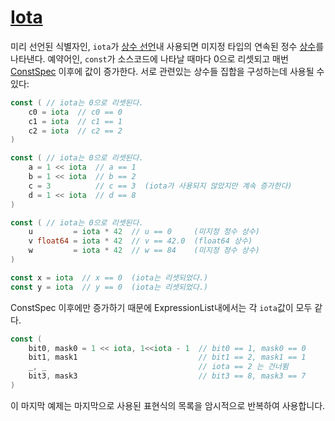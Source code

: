 # [Iota](#iota)

미리 선언된 식별자인, `iota`가 [상수 선언](/Declarations%20and%20scope/constant_declarations.html)내 사용되면 미지정 타입의 연속된 정수 [상수](/Constants/)를 나타낸다. 예약어인, `const`가 소스코드에 나타날 때마다 0으로 리셋되고 매번 [ConstSpec](/Declarations%20and%20scope/constant_declarations.html#ConstSpec) 이후에 값이 증가한다. 서로 관련있는 상수들 집합을 구성하는데 사용될 수 있다:

```go
const ( // iota는 0으로 리셋된다.
    c0 = iota  // c0 == 0
    c1 = iota  // c1 == 1
    c2 = iota  // c2 == 2
)

const ( // iota는 0으로 리셋된다.
    a = 1 << iota  // a == 1
    b = 1 << iota  // b == 2
    c = 3          // c == 3  (iota가 사용되지 않았지만 계속 증가한다)
    d = 1 << iota  // d == 8
)

const ( // iota는 0으로 리셋된다.
    u         = iota * 42  // u == 0     (미지정 정수 상수)
    v float64 = iota * 42  // v == 42.0  (float64 상수)
    w         = iota * 42  // w == 84    (미지정 정수 상수)
)

const x = iota  // x == 0  (iota는 리셋되었다.)
const y = iota  // y == 0  (iota는 리셋되었다.)
```

ConstSpec 이후에만 증가하기 때문에 ExpressionList내에서는 각 `iota`값이 모두 같다.

```go
const (
    bit0, mask0 = 1 << iota, 1<<iota - 1  // bit0 == 1, mask0 == 0
    bit1, mask1                           // bit1 == 2, mask1 == 1
    _, _                                  // iota == 2 는 건너뜀
    bit3, mask3                           // bit3 == 8, mask3 == 7
)
```

이 마지막 예제는 마지막으로 사용된 표현식의 목록을 암시적으로 반복하여 사용합니다.

